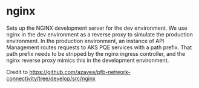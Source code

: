 # nginx

Sets up the NGINX development server for the dev environment. We use nginx in the dev environment as a reverse proxy to simulate the production environment. In the production environment, an instance of API Management routes requests to AKS PQE services with a path prefix. That path prefix needs to be stripped by the nginx ingress controller, and the nginx reverse proxy mimics this in the development environment.

Credit to https://github.com/azavea/pfb-network-connectivity/tree/develop/src/nginx

